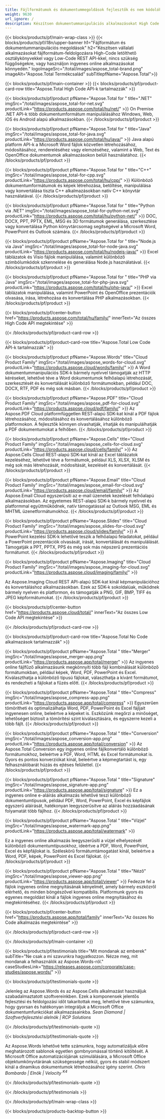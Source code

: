 ```yaml
---
title: Fájlformátumok és dokumentummegoldások fejlesztők és nem kódolók számára 
weight: 9630
url_ignore: /
description: Készítsen dokumentummanipulációs alkalmazásokat High Code vagy Low Code API-k használatával, vagy egyszerűen használjon platformfüggetlen alkalmazásokat 100+ fájlformátum megtekintéséhez, összehasonlításához, ellenőrzéséhez vagy konvertálásához
---
```


{{< blocks/products/pf/main-wrap-class >}}
{{< blocks/products/pf/i18n/upper-banner h1="Fájlformátum és dokumentummanipulációs megoldások" h2="Készítsen vállalati alkalmazásokat fájlformátum-feldolgozásra High-Code letölthető osztálykönyvekkel vagy Low-Code REST API-kkel, nincs szükség függőségekre, vagy használjon ingyenes online alkalmazásokat könnyedén." logoImageSrc="/total/images/aspose_total-brand.png" imageAlt="Aspose.Total Termékcsalád" subTitlepfName="Aspose.Total">}}

{{< blocks/products/pf/main-container >}}
{{< blocks/products/pf/product-card-row title="Aspose.Total High Code API-k tartalmazzák" >}}

{{< blocks/products/pf/product pfName="Aspose.Total for " title=".NET" imgSrc="/total/images/aspose_total-for-net.svg" productLink="https://products.aspose.com/total/hu/net/" >}}
On Premise .NET API-k több dokumentumformátum manipulálásához Windows, Web, iOS és Android alapú alkalmazásokban.
{{< /blocks/products/pf/product >}}

{{< blocks/products/pf/product pfName="Aspose.Total for " title="Java" imgSrc="/total/images/aspose_total-for-java.svg" productLink="https://products.aspose.com/total/hu/java/" >}}
Java alapú platform API-k a Microsoft Word fájlok közvetlen létrehozásához, módosításához, rendereléséhez vagy elemzéséhez, valamint a Web, Text és OpenOffice dokumentumok alkalmazásokon belüli használatához.
{{< /blocks/products/pf/product >}}

{{< blocks/products/pf/product pfName="Aspose.Total for " title="C++" imgSrc="/total/images/aspose_total-for-cpp.svg" productLink="https://products.aspose.com/total/hu/cpp/" >}}
Különböző dokumentumformátumok és képek létrehozása, betöltése, manipulálása vagy konvertálása tiszta C++ alkalmazásokban natív C++ könyvtár használatával.
{{< /blocks/products/pf/product >}}

{{< blocks/products/pf/product pfName="Aspose.Total for " title="Python via .NET" imgSrc="/total/images/aspose_total-for-python-net.svg" productLink="https://products.aspose.com/total/hu/python-net/" >}}
DOC, DOCX, PPT, PPTX, EML, MSG és 3D formátumok generálása, szerkesztése vagy konvertálása Python könyvtárcsomag segítségével a Microsoft Word, PowerPoint és Outlook számára.
{{< /blocks/products/pf/product >}}

{{< blocks/products/pf/product pfName="Aspose.Total for " title="Node.js via Java" imgSrc="/total/images/aspose_total-for-node-java.svg" productLink="https://products.aspose.com/total/hu/nodejs-java/" >}}
Excel táblázatok és Visio fájlok manipulálása, valamint különböző szimbólumkódok szkennelése és generálása Node.js használatával.
{{< /blocks/products/pf/product >}}

{{< blocks/products/pf/product pfName="Aspose.Total for " title="PHP via Java" imgSrc="/total/images/aspose_total-for-php-java.svg" productLink="https://products.aspose.com/total/hu/php-java/" >}}
Excel táblázatok manipulálása, valamint PowerPoint és OpenOffice prezentációk olvasása, írása, létrehozása és konvertálása PHP alkalmazásokban.
{{< /blocks/products/pf/product >}}

{{< blocks/products/pf/center-button href="https://products.aspose.com/total/hu/family/" innerText="Az összes High Code API megtekintése" >}}

{{< /blocks/products/pf/product-card-row >}}

{{< blocks/products/pf/product-card-row title="Aspose.Total Low Code API-k tartalmazzák" >}}

{{< blocks/products/pf/product pfName="Aspose.Words" title="Cloud Product Family" imgSrc="/total/images/aspose_words-for-cloud.svg" productLink="https://products.aspose.cloud/words/family/" >}}
A Word dokumentummanipulációs SDK-k bármely nyelvvel támogatják az HTTP kéréseket, lehetővé téve a Word dokumentumok felhőalapú létrehozását, szerkesztését és konvertálását különböző formátumokban, például DOC, DOCX, RTF, PDF és még sok másban.
{{< /blocks/products/pf/product >}}

{{< blocks/products/pf/product pfName="Aspose.PDF" title="Cloud Product Family" imgSrc="/total/images/aspose_pdf-for-cloud.svg" productLink="https://products.aspose.cloud/pdf/family/" >}}
Az Aspose.PDF Cloud platformfüggetlen REST-alapú SDK-kat kínál a PDF fájlok létrehozásához, módosításához és konvertálásához különböző platformokon. A fejlesztők könnyen olvashatják, írhatják és manipulálhatják a PDF dokumentumokat a felhőben.
{{< /blocks/products/pf/product >}}

{{< blocks/products/pf/product pfName="Aspose.Cells" title="Cloud Product Family" imgSrc="/total/images/aspose_cells-for-cloud.svg" productLink="https://products.aspose.cloud/cells/family/" >}}
Az Aspose.Cells Cloud REST-alapú SDK-kat kínál az Excel táblázatok kezeléséhez, lehetővé téve a formátumok, például XLS, XLSX, XLSM és még sok más létrehozását, módosítását, kezelését és konvertálását.
{{< /blocks/products/pf/product >}}

{{< blocks/products/pf/product pfName="Aspose.Email" title="Cloud Product Family" imgSrc="/total/images/aspose_email-for-cloud.svg" productLink="https://products.aspose.cloud/email/family/" >}}
Az Aspose.Email Cloud egyszerűsíti az e-mail üzenetek kezelését felhőalapú alkalmazásokban. Az egyetemes REST-alapú SDK-k bármely nyelvvel és platformmal együttműködnek, natív támogatással az Outlook MSG, EML és MHTML üzenetformátumokhoz.
{{< /blocks/products/pf/product >}}

{{< blocks/products/pf/product pfName="Aspose.Slides" title="Cloud Product Family" imgSrc="/total/images/aspose_slides-for-cloud.svg" productLink="https://products.aspose.cloud/slides/family/" >}}
A PowerPoint kezelési SDK-k lehetővé teszik a felhőalapú feladatokat, például a PowerPoint prezentációk olvasását, írását, konvertálását és manipulálását. Támogatják a PPT, PPTX, PPS és még sok más népszerű prezentációs formátumot.
{{< /blocks/products/pf/product >}}

{{< blocks/products/pf/product pfName="Aspose.Imaging" title="Cloud Product Family" imgSrc="/total/images/aspose_imaging-for-cloud.svg" productLink="https://products.aspose.cloud/imaging/family/" >}}

Az Aspose.Imaging Cloud REST API-alapú SDK-kat kínál képmanipulációhoz és konvertáláshoz alkalmazásokban. Ezek az SDK-k sokoldalúak, működnek bármely nyelven és platformon, és támogatják a PNG, GIF, BMP, TIFF és JPEG képformátumokat.
{{< /blocks/products/pf/product >}}

{{< blocks/products/pf/center-button href="https://products.aspose.cloud/total/" innerText="Az összes Low Code API megtekintése" >}}

{{< /blocks/products/pf/product-card-row >}}

{{< blocks/products/pf/product-card-row title="Aspose.Total No Code alkalmazások tartalmazzák" >}}

{{< blocks/products/pf/product pfName="Aspose.Total " title="Merger" imgSrc="/total/images/aspose_merger-app.png" productLink="https://products.aspose.app/total/merger" >}}
Az ingyenes online fájlfűző alkalmazásunk megkönnyíti több fájl kombinálását különböző formátumokban, például képek, Word, PDF, PowerPoint és Excel. Kiválaszthatja a különböző típusú fájlokat, választhatja a kívánt formátumot, és rendezheti a fájlokat a fűzés előtt.
{{< /blocks/products/pf/product >}}

{{< blocks/products/pf/product pfName="Aspose.Total " title="Compress" imgSrc="/total/images/aspose_compress-app.png" productLink="https://products.aspose.app/total/compress" >}}
Egyszerűen tömörítheti és optimalizálhatja Word, PDF, PowerPoint és Excel fájljait ingyenesen online, beleértve a képeket is. Eszközünk megőrzi a minőséget, lehetőséget biztosít a tömörítési szint kiválasztására, és egyszerre kezeli a több fájlt.
{{< /blocks/products/pf/product >}}

{{< blocks/products/pf/product pfName="Aspose.Total " title="Conversion" imgSrc="/total/images/aspose_conversion-app.png" productLink="https://products.aspose.app/total/conversion" >}}
Az Aspose.Total Conversion egy ingyenes online fájlkonvertáló különböző formátumokhoz, beleértve a PDF, Word, HTML és Excel formátumokat is. Gyors és pontos konverziókat kínál, beleértve a képmegtartást is, egy felhasználóbarát húzás és ejtéses felülettel.
{{< /blocks/products/pf/product >}}

{{< blocks/products/pf/product pfName="Aspose.Total " title="Signature" imgSrc="/total/images/aspose_signature-app.png" productLink="https://products.aspose.app/total/signature" >}}
Ez a ingyenes online e-aláírás alkalmazás lehetővé teszi különböző dokumentumtípusok, például PDF, Word, PowerPoint, Excel és képfájlok egyszerű aláírását, hatékonyan leegyszerűsítve az aláírás hozzáadásának folyamatát több fájlhoz.
{{< /blocks/products/pf/product >}}

{{< blocks/products/pf/product pfName="Aspose.Total " title="Vízjel" imgSrc="/total/images/aspose_watermark-app.png" productLink="https://products.aspose.app/total/watermark" >}}

Ez a ingyenes online alkalmazás leegyszerűsíti a vízjel elhelyezését különböző dokumentumtípusokhoz, ideértve a PDF, Word, PowerPoint, Excel és képfájlokat is. Széleskörű formátumtámogatást kínál, beleértve a Word, PDF, képek, PowerPoint és Excel fájlokat.
{{< /blocks/products/pf/product >}}

{{< blocks/products/pf/product pfName="Aspose.Total " title="Néző" imgSrc="/total/images/aspose_viewer-app.png" productLink="https://products.aspose.app/total/viewer" >}}
Fedezze fel a fájlok ingyenes online megnyitásának kényelmét, amely bármely eszközről elérhető, és minden böngészővel kompatibilis. Platformunk gyors és egyenes megoldást kínál a fájlok ingyenes online megnyitásához és megtekintéséhez.
{{< /blocks/products/pf/product >}}

{{< blocks/products/pf/center-button href="https://products.aspose.app/total/family" innerText="Az összes No Code alkalmazás megtekintése" >}}

{{< /blocks/products/pf/product-card-row >}}

{{< /blocks/products/pf/main-container >}}

{{< blocks/products/pf/testimonials title="Mit mondanak az emberek" subTitle="Ne csak a mi szavunkra hagyatkozzon. Nézze meg, mit mondanak a felhasználók az Aspose.Words-ról." caseStudiesLink="https://releases.aspose.com/corporate/case-studies/aspose.words/" >}}

{{< blocks/products/pf/testimonials-quote >}}

<p class="first">
Jelenleg az Aspose.Words és az Aspose.Cells alkalmazást használjuk szabadalmaztatott szoftvereinkben. Ezek a komponensek jelentős fejlesztési és feldolgozási időt takarítottak meg, lehetővé téve számunkra, hogy gyorsan és hatékonyan integráljuk a Microsoft Office dokumentumfunkciókat alkalmazásainkba.
<em>
Sean Diamond | Szoftverfejlesztési alelnök | RCP Solutions
</em>
</p>
{{< /blocks/products/pf/testimonials-quote >}}

{{< blocks/products/pf/testimonials-quote >}}

<p class="second">
Az Aspose.Words lehetővé tette számunkra, hogy automatizáljuk előre meghatározott sablonok egyetlen gombnyomással történő kitöltését. A Microsoft Office automatizációjának szimulálására, a Microsoft Office objektumkönyvtárának szükségessége nélkül, gyors és stabil módszert kínál a dinamikus dokumentumok létrehozásához igény szerint.
<em>
Chris Bombardo | Elnök | Velocity
<sup>
K4
</sup>
</em>
</p>
{{< /blocks/products/pf/testimonials-quote >}}

{{< /blocks/products/pf/testimonials >}}

{{< /blocks/products/pf/main-wrap-class >}}

{{< blocks/products/products-backtop-button >}}
